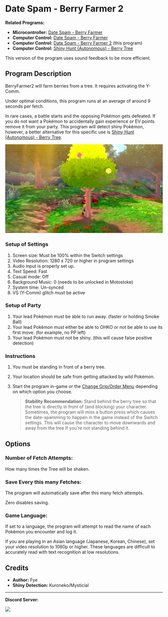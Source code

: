 # Date Spam - Berry Farmer 2

**Related Programs:**
- **Microcontroller:** [Date Spam - Berry Farmer](https://github.com/PokemonAutomation/Microcontroller/blob/master/Wiki/Programs/PokemonSwSh/DateSpam-BerryFarmer.md)
- **Computer Control:** [Date Spam - Berry Farmer](https://github.com/PokemonAutomation/ComputerControl/blob/master/Wiki/Programs/PokemonSwSh/DateSpam-BerryFarmer.md)
- **Computer Control:** [Date Spam - Berry Farmer 2](https://github.com/PokemonAutomation/ComputerControl/blob/master/Wiki/Programs/PokemonSwSh/DateSpam-BerryFarmer2.md) (this program)
- **Computer Control:** [Shiny Hunt (Autonomous) - Berry Tree](https://github.com/PokemonAutomation/ComputerControl/blob/master/Wiki/Programs/PokemonSwSh/ShinyHuntAutonomous-BerryTree.md)

This version of the program uses sound feedback to be more efficient.


## Program Description

BerryFarmer2 will farm berries from a tree. It requires activating the Y-Comm.

Under optimal conditions, this program runs at an average of around 9 seconds per fetch.

In rare cases, a battle starts and the opposing Pokémon gets defeated. If you do not want a Pokémon to accidentally gain experience or EV points remove it from your party.
This program will detect shiny Pokémon, however, a better alternative for this specific use is [Shiny Hunt (Autonomous) - Berry Tree](https://github.com/PokemonAutomation/ComputerControl/blob/master/Wiki/Programs/PokemonSwSh/ShinyHuntAutonomous-BerryTree.md).

<img src="images/DateSpam-BerryFarmer2-0.png">


### Setup of Settings

1. Screen size: Must be 100% within the Switch settings
2. Video Resolution: 1280 x 720 or higher in program settings
3. Audio input is properly set up.
4. Text Speed: Fast
5. Casual mode: Off
6. Background Music: 0 (needs to be unlocked in Motostoke)
7. System time: Un-synced
8. VS (Y-Comm) glitch must be active


### Setup of Party
1. Your lead Pokémon must be able to run away. (faster or holding Smoke Ball)
2. Your lead Pokémon must either be able to OHKO or not be able to use its first move. (for example, no PP left)
3. Your lead Pokémon must not be shiny. (this will cause false positive detection)


### Instructions

1. You must be standing in front of a berry tree.
2. Your location should be safe from getting attacked by wild Pokémon.
3. Start the program in-game or the [Change Grip/Order Menu](https://github.com/PokemonAutomation/Microcontroller/blob/master/Wiki/Programs/NintendoSwitch/ChangeGripOrderMenu.md) depending on which option you choose.

   > **Stability Recommendation:** Stand behind the berry tree so that the tree is directly in front of (and blocking) your character. Sometimes, the program will miss a button press which causes the date-spamming to happen in the game instead of the Switch settings. This will cause the character to move downwards and away from the tree if you're not standing behind it.


## Options

### Number of Fetch Attempts:

How many times the Tree will be shaken.


### Save Every this many Fetches:

The program will automatically save after this many fetch attempts. 

Zero disables saving.


### Game Language:

If set to a language, the program will attempt to read the name of each Pokémon you encounter and log it.

If you are playing in an Asian language (Japanese, Korean, Chinese), set your video resolution to 1080p or higher. These languages are difficult to accurately read with text recognition at low resolutions.


## Credits

- **Author:** Fye
- **Shiny Detection:** Kuroneko/Mysticial


<hr>

**Discord Server:** 

[<img src="https://canary.discordapp.com/api/guilds/695809740428673034/widget.png?style=banner2">](https://discord.gg/cQ4gWxN)


